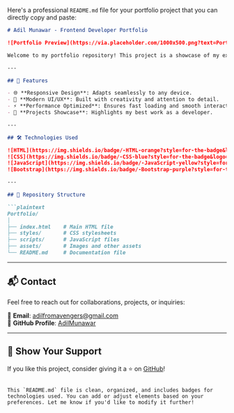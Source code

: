 Here's a professional `README.md` file for your portfolio project that you can directly copy and paste:  

```markdown
# Adil Munawar - Frontend Developer Portfolio  

![Portfolio Preview](https://via.placeholder.com/1000x500.png?text=Portfolio+Preview)  

Welcome to my portfolio repository! This project is a showcase of my expertise as a **Frontend Developer**, highlighting modern, responsive, and interactive web designs.  

---

## 🚀 Features  

- 🌐 **Responsive Design**: Adapts seamlessly to any device.
- 🎨 **Modern UI/UX**: Built with creativity and attention to detail.
- ⚡ **Performance Optimized**: Ensures fast loading and smooth interactions.
- 💼 **Projects Showcase**: Highlights my best work as a developer.  

---

## 🛠️ Technologies Used  

![HTML](https://img.shields.io/badge/-HTML-orange?style=for-the-badge&logo=html5&logoColor=white)  
![CSS](https://img.shields.io/badge/-CSS-blue?style=for-the-badge&logo=css3&logoColor=white)  
![JavaScript](https://img.shields.io/badge/-JavaScript-yellow?style=for-the-badge&logo=javascript&logoColor=white)  
![Bootstrap](https://img.shields.io/badge/-Bootstrap-purple?style=for-the-badge&logo=bootstrap&logoColor=white)  

---

## 📂 Repository Structure  

```plaintext
Portfolio/
│
├── index.html    # Main HTML file
├── styles/       # CSS stylesheets
├── scripts/      # JavaScript files
├── assets/       # Images and other assets
└── README.md     # Documentation file
```

---

## 📬 Contact  

Feel free to reach out for collaborations, projects, or inquiries:  

📧 **Email**: [adilfromavengers@gmail.com](mailto:adilfromavengers@gmail.com)  
🔗 **GitHub Profile**: [AdilMunawar](https://github.com/AdilMunawar)  

---

## 🌟 Show Your Support  

If you like this project, consider giving it a ⭐ on [GitHub](https://github.com/Adilmunawar/Portfolio)!  
```  

This `README.md` file is clean, organized, and includes badges for technologies used. You can add or adjust elements based on your preferences. Let me know if you'd like to modify it further!
